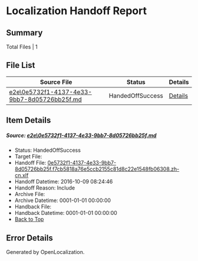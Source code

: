 # <a name='report-top'></a> Localization Handoff Report

## Summary
 Total Files | 1

## File List
 Source File | Status | Details 
 ----------- | ------ | ------- 
 [e2e\0e5732f1-4137-4e33-9bb7-8d05726bb25f.md](https://github.com/OpenLocalizationTestOrg/ol-test0/blob/cfd88957cf6ea20724bea48005fbd3985f020edb/e2e/0e5732f1-4137-4e33-9bb7-8d05726bb25f.md) | HandedOffSuccess | [Details](#2e769d2766f9f27b7f6478a5ccd03f2dcd4358fb1)

## Item Details
##### <a name='2e769d2766f9f27b7f6478a5ccd03f2dcd4358fb1'></a> Source: [e2e\0e5732f1-4137-4e33-9bb7-8d05726bb25f.md](https://github.com/OpenLocalizationTestOrg/ol-test0/blob/cfd88957cf6ea20724bea48005fbd3985f020edb/e2e/0e5732f1-4137-4e33-9bb7-8d05726bb25f.md)
* Status: HandedOffSuccess
* Target File: 
* Handoff File: [0e5732f1-4137-4e33-9bb7-8d05726bb25f.f7cb5818a76e5ccb2155c81d8c22e1548fb06308.zh-cn.xlf](https://github.com/OpenLocalizationTestOrg/ol-test0-handoff/blob/27f0d6995637bb625e5bc3709898253ed2be145b/ol-handoff/OpenLocalizationTestOrg/ol-test0-zhcn/qimu/ht/0e5732f1-4137-4e33-9bb7-8d05726bb25f.f7cb5818a76e5ccb2155c81d8c22e1548fb06308.zh-cn.xlf)
* Handoff Datetime: 2016-10-09 08:24:46
* Handoff Reason: Include
* Archive File: 
* Archive Datetime: 0001-01-01 00:00:00
* Handback File: 
* Handback Datetime: 0001-01-01 00:00:00
* [Back to Top](#report-top)


## Error Details

Generated by OpenLocalization.
